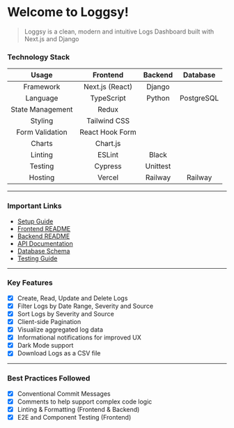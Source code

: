 # Welcome to Loggsy!

> Loggsy is a clean, modern and intuitive Logs Dashboard built with Next.js and Django

### Technology Stack

| Usage | Frontend | Backend | Database |
| :---: | :---: | :---: | :---: |
| Framework | Next.js (React) | Django |  |
| Language | TypeScript | Python | PostgreSQL |
| State Management | Redux |  |  |
| Styling | Tailwind CSS |  |  |
| Form Validation | React Hook Form |  |  |
| Charts | Chart.js |  |  |
| Linting | ESLint | Black |  |
| Testing | Cypress | Unittest |  |
| Hosting | Vercel | Railway | Railway |

---

### Important Links

- [Setup Guide](./docs/SETUP.md)
- [Frontend README](./client/README.md)
- [Backend README](./server/README.md)
- [API Documentation](./docs/API.md)
- [Database Schema](./docs/SCHEMA.md)
- [Testing Guide](./docs/TESTING.md)

---

### Key Features

- [x] Create, Read, Update and Delete Logs
- [x] Filter Logs by Date Range, Severity and Source
- [x] Sort Logs by Severity and Source
- [x] Client-side Pagination
- [x] Visualize aggregated log data
- [x] Informational notifications for improved UX
- [x] Dark Mode support
- [x] Download Logs as a CSV file

---

### Best Practices Followed

- [x] Conventional Commit Messages
- [x] Comments to help support complex code logic
- [x] Linting & Formatting (Frontend & Backend)
- [x] E2E and Component Testing (Frontend)
